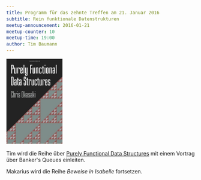```yaml
---
title: Programm für das zehnte Treffen am 21. Januar 2016
subtitle: Rein funktionale Datenstrukturen
meetup-announcement: 2016-01-21
meetup-counter: 10
meetup-time: 19:00
author: Tim Baumann
---
```


<div class="right">
  <img width="150" src="/images/pfds.jpg" />
</div>

Tim wird die Reihe über [Purely Functional Data Structures](https://www.cs.cmu.edu/~rwh/theses/okasaki.pdf) mit einem Vortrag über Banker's Queues einleiten.

Makarius wird die Reihe *Beweise in Isabelle* fortsetzen.
